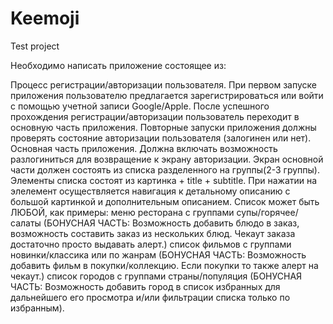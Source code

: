 # Keemoji
Test project

Необходимо написать приложение состоящее из:

Процесс регистрации/авторизации пользователя. При первом запуске приложения пользователю предлагается зарегистрироваться или войти с помощью учетной записи Google/Apple. После успешного прохождения регистрации/авторизации пользователь переходит в основную часть приложения. Повторные запуски приложения должны проверять состояние авторизации пользователя (залогинен или нет).
Основная часть приложения. Должна включать возможность разлогиниться для возвращение к экрану авторизации. Экран основной части должен состоять из списка разделенного на группы(2-3 группы). Элементы списка состоят из картинка + title + subtitle. При нажатии на элелемент осуществляется навигация к детальному описанию с большой картинкой и дополнительным описанием. Список может быть ЛЮБОЙ, как примеры:
меню ресторана с группами супы/горячее/салаты (БОНУСНАЯ ЧАСТЬ: Возможность добавить блюдо в заказ, возможность составить заказ из нескольких блюд. Чекаут заказа достаточно просто выдавать алерт.)
список фильмов с группами новинки/классика или по жанрам (БОНУСНАЯ ЧАСТЬ: Возможность добавить фильм в покупки/коллекцию. Если покупки то также алерт на чекаут.)
список городов с группами страны/популяция (БОНУСНАЯ ЧАСТЬ: Возможность добавить город в список избранных для дальнейшего его просмотра и/или фильтрации списка только по избранным).
